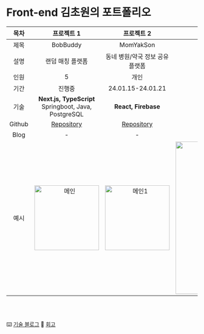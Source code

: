 # Front-end 김초원의 포트폴리오

|목차|**프로젝트 1**|**프로젝트 2**|**프로젝트 3**|**프로젝트 4**|
|:---:|:---:|:---:|:---:|:---:|
| 제목 | BobBuddy | MomYakSon | WorlDisaster | Altudy |
| 설명 | 랜덤 매칭 플랫폼 | 동네 병원/약국 정보 공유 플랫폼 |  세계 재난 재해 구독 알림 서비스 웹 사이트 | 알고리즘 스터디 그룹 활동 관리 웹 사이트 |
| 인원 | 5 | 개인 |  5 | 5 |
| 기간 | 진행중 | 24.01.15-24.01.21 |  23.11.14-23.12.15 | 23.05.22-23.06.15 |
| 기술 | **Next.js, TypeScript**<br>Springboot, Java, PostgreSQL | **React, Firebase** |  **Next.js, TypeScript, Recoil**<br>Nest.js, PostgreSQL | **HTML, CSS, JavaScript**<br>Django, Python |
| Github | <a href="https://github.com/cece-09/BobBuddy_frontend" target="_blank">Repository</a> | <a href="https://github.com/kimfield98/project3-MomYakSon" target="_blank">Repository</a> | <a href="https://github.com/kimfield98/project2-WorlDisaster" target="_blank">Repository</a> | <a href="https://github.com/kimfield98/project1-Altudy" target="_blank">Repository</a> |
| Blog | - | - |  <a href="https://velog.io/@kimfield/%ED%9A%8C%EA%B3%A0-%EC%9D%B4%EB%B2%88-%ED%94%84%EB%A1%9C%EC%A0%9D%ED%8A%B8%EC%97%90%EC%84%9C%EB%8A%94-%EB%AC%B4%EC%97%87%EC%9D%84-%ED%96%88%EB%82%98%EC%9A%94-w90bl2mg" target="_blank">회고</a> | <a href="https://velog.io/@kimfield/%ED%9A%8C%EA%B3%A0-%EC%9D%B4%EB%B2%88-%ED%94%84%EB%A1%9C%EC%A0%9D%ED%8A%B8%EC%97%90%EC%84%9C%EB%8A%94-%EB%AC%B4%EC%97%87%EC%9D%84-%ED%96%88%EB%82%98%EC%9A%94" target="_blank">회고</a> |
| 예시 | <img height="170" alt="메인" src="https://github.com/kimfield98/kimfield98/assets/141253939/13081574-78d9-4368-b58a-2ed4919ecfe7"> | <img height="170" alt="메인1" src="https://github.com/kimfield98/kimfield98/assets/141253939/b678ea17-9ff5-463d-acd5-a8693a287922"> |  <img width="400" alt="네비게이션바" src="https://github.com/kimfield98/kimfield98/assets/141253939/88a7e5a3-9573-48ef-ba54-bce142ff86b0"> | <img width="400" alt="메인1" src="https://github.com/kimfield98/kimfield98/assets/141253939/5b5e0095-8f7c-4945-a071-523eaa9a662a"> |

<br>
<br>

⌨️ [기술 블로그](https://kimfield.tistory.com/)
💭 [회고](https://velog.io/@kimfield/)
